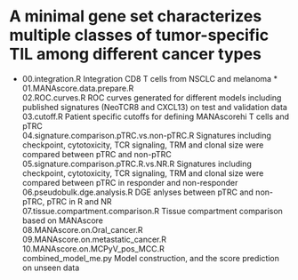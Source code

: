 # A minimal gene set characterizes multiple classes of tumor-specific TIL among different cancer types
* 00.integration.R Integration CD8 T cells from NSCLC and melanoma  *
01.MANAscore.data.prepare.R   
02.ROC.curves.R ROC curves generated for different models including published signatures (NeoTCR8 and CXCL13) on test and validation data   
03.cutoff.R Patient specific cutoffs for defining MANAscorehi T cells and pTRC   
04.signature.comparison.pTRC.vs.non-pTRC.R Signatures including checkpoint, cytotoxicity, TCR signaling, TRM and clonal size were compared between pTRC and non-pTRC   
05.signature.comparison.pTRC.R.vs.NR.R Signatures including checkpoint, cytotoxicity, TCR signaling, TRM and clonal size were compared between pTRC in responder and non-responder   
06.pseudobulk.dge.analysis.R DGE anlyses between pTRC and non-pTRC, pTRC in R and NR   
07.tissue.compartment.comparison.R Tissue compartment comparison based on MANAscore   
08.MANAscore.on.Oral_cancer.R   
09.MANAscore.on.metastatic_cancer.R   
10.MANAscore.on.MCPyV_pos_MCC.R   
combined_model_me.py Model construction, and the score prediction on unseen data
